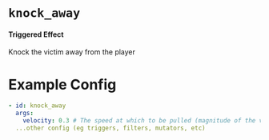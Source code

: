 # `knock_away`
#### Triggered Effect

Knock the victim away from the player

# Example Config
```yaml
- id: knock_away
  args:
    velocity: 0.3 # The speed at which to be pulled (magnitude of the velocity vector)
  ...other config (eg triggers, filters, mutators, etc)
```